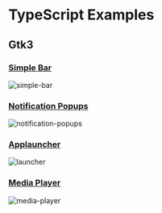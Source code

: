 # TypeScript Examples

## Gtk3

### [Simple Bar](https://github.com/Aylur/astal/tree/main/examples/gtk3/js/simple-bar)
![simple-bar](https://github.com/user-attachments/assets/a306c864-56b7-44c4-8820-81f424f32b9b)

### [Notification Popups](https://github.com/Aylur/astal/tree/main/examples/gtk3/js/notifications)
![notification-popups](https://github.com/user-attachments/assets/0df0eddc-5c74-4af0-a694-48dc8ec6bb44)
### [Applauncher](https://github.com/Aylur/astal/tree/main/examples/gtk3/js/applauncher)
![launcher](https://github.com/user-attachments/assets/2695e3bb-dff4-478a-b392-279fe638bfd3)

### [Media Player](https://github.com/Aylur/astal/tree/main/examples/gtk3/js/media-player)
![media-player](https://github.com/user-attachments/assets/891e9706-74db-4505-bd83-c3628d7b4fd0)
